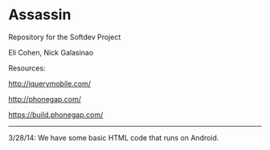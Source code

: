 Assassin
========

Repository for the Softdev Project

Eli Cohen, Nick Galasinao

Resources:

http://jquerymobile.com/

http://phonegap.com/

https://build.phonegap.com/

---------------------------------------------------------------------------------

3/28/14: We have some basic HTML code that runs on Android.

